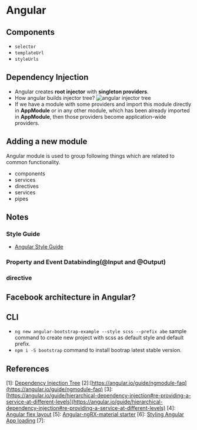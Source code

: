 # Angular 

## Components
* `selector`
* `templateUrl`
* `styleUrls`

## Dependency Injection
* Angular creates **root injector** with **singleton providers**.
* How angular builds injector tree?
![angular injector tree](https://cdn-images-1.medium.com/max/1500/1*rjG7U4vLG_keRYoZnryxbA.png)
* If we have a module with some providers and import this module directly in **AppModule** or in any other module, which has been already imported in **AppModule**, then those providers become application-wide providers.

## Adding a new module 
Angular module is used to group following things which are related to common functionality.
* components
* services
* directives
* services
* pipes

## Notes
### Style Guide
* [Angular Style Guide](https://angular.io/guide/styleguide)

### Property and Event Databinding(@Input and @Output)

### <ng-content> directive

## Facebook architecture in Angular?


## CLI
* `ng new angular-bootstrap-example --style scss --prefix abe` sample command to create new project with scss as default style and default prefix.
* `npm i -S bootstrap` command to install bootrap latest stable version.

## References
[1]: [Dependency Injection Tree](https://blog.angularindepth.com/angular-dependency-injection-and-tree-shakeable-tokens-4588a8f70d5d)
[2]:[https://angular.io/guide/ngmodule-faq](https://angular.io/guide/ngmodule-faq)
[3]: [https://angular.io/guide/hierarchical-dependency-injection#re-providing-a-service-at-different-levels](https://angular.io/guide/hierarchical-dependency-injection#re-providing-a-service-at-different-levels)
[4]: [Angular flex layout](https://github.com/angular/flex-layout)
[5]: [Angular-ngRX-material starter](https://github.com/tomastrajan/angular-ngrx-material-starter)
[6]: [Styling Angular App loading](https://medium.com/@tomastrajan/how-to-style-angular-application-loading-with-angular-cli-like-a-boss-cdd4f5358554)
[7]: []()
